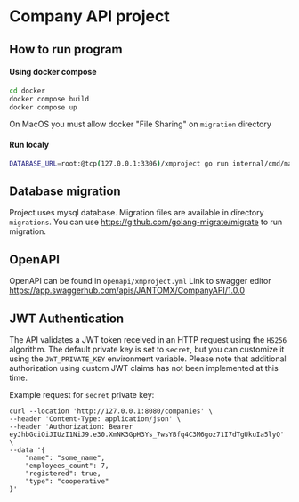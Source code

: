 # Company API project


## How to run program

#### Using docker compose
```sh
cd docker
docker compose build
docker compose up
```

On MacOS you must allow docker "File Sharing" on `migration` directory

#### Run localy
```sh
DATABASE_URL=root:@tcp(127.0.0.1:3306)/xmproject go run internal/cmd/main.go 
```

## Database migration
Project uses mysql database. Migration files are available in directory `migrations`.
You can use https://github.com/golang-migrate/migrate to run migration.

## OpenAPI 
OpenAPI can be found in `openapi/xmproject.yml`
Link to swagger editor https://app.swaggerhub.com/apis/JANTOMX/CompanyAPI/1.0.0

## JWT Authentication
The API validates a JWT token received in an HTTP request using the `HS256` algorithm. The default private key is set to `secret`, but you can customize it using the `JWT_PRIVATE_KEY` environment variable. Please note that additional authorization using custom JWT claims has not been implemented at this time.

Example request for `secret` private key:
```
curl --location 'http://127.0.0.1:8080/companies' \
--header 'Content-Type: application/json' \
--header 'Authorization: Bearer eyJhbGciOiJIUzI1NiJ9.e30.XmNK3GpH3Ys_7wsYBfq4C3M6goz71I7dTgUkuIa5lyQ' \
--data '{
    "name": "some_name",
    "employees_count": 7,
    "registered": true,
    "type": "cooperative"
}'
```

